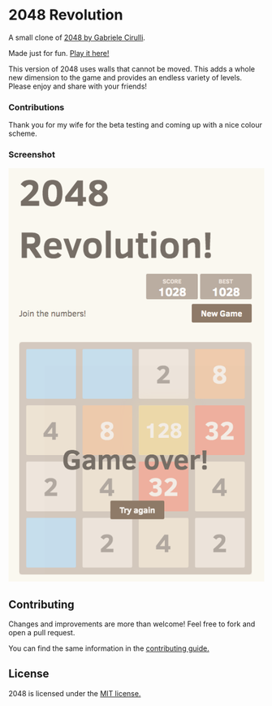 # 2048 Revolution
A small clone of [2048 by Gabriele Cirulli](http://gabrielecirulli.github.io/2048/).

Made just for fun. [Play it here!](http://dimkadimon.github.io/2048Revolution/)

 This version of 2048 uses walls that cannot be moved. This adds a whole new dimension to the game and provides an endless variety of levels. Please enjoy and share with your friends!

### Contributions

Thank you for my wife for the beta testing and coming up with a nice colour scheme.


### Screenshot

<p align="center">
  <img src="https://github.com/dimkadimon/2048Revolution/blob/master/screenshot.png" alt="Screenshot"/>
</p>


## Contributing
Changes and improvements are more than welcome! Feel free to fork and open a pull request.

You can find the same information in the [contributing guide.](https://github.com/dimkadimon/2048Revolution/blob/master/CONTRIBUTING.md)

## License
2048 is licensed under the [MIT license.](https://github.com/dimkadimon/2048Revolution/blob/master/LICENSE.txt)
